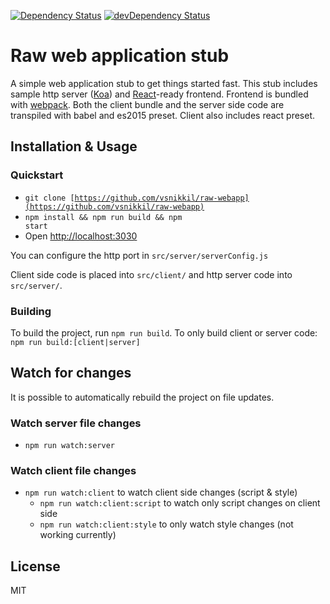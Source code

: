 [![Dependency Status](https://david-dm.org/vsnikkil/raw-webapp.svg?style=flat-square)](https://david-dm.org/vsnikkil/raw-webapp)
[![devDependency Status](https://david-dm.org/vsnikkil/raw-webapp/dev-status.svg?style=flat-square)](https://david-dm.org/vsnikkil/raw-webapp#info=devDependencies)

# Raw web application stub
A simple web application stub to get things started fast. This stub includes sample http server ([Koa](https://github.com/koajs/koa)) and [React](https://github.com/facebook/react)-ready frontend. Frontend is bundled with [webpack](https://github.com/webpack/webpack). Both the client bundle and the server side code are transpiled with babel and es2015 preset. Client also includes react preset.

## Installation & Usage

### Quickstart

- <code>git clone [https://github.com/vsnikkil/raw-webapp](https://github.com/vsnikkil/raw-webapp)</code>
- <code>npm install && npm run build && npm start</code>
- Open [http://localhost:3030](http://localhost:3030)

You can configure the http port in <code>src/server/serverConfig.js</code>

Client side code is placed into <code>src/client/</code> and http server code into <code>src/server/</code>. 

### Building
To build the project, run <code>npm run build</code>. To only build client or server code: <code>npm run build:[client|server]</code>

## Watch for changes
It is possible to automatically rebuild the project on file updates.

### Watch server file changes
* `npm run watch:server`

### Watch client file changes
* `npm run watch:client` to watch client side changes (script & style)
  * `npm run watch:client:script` to watch only script changes on client side
  * `npm run watch:client:style` to only watch style changes (not working currently)

## License
MIT
